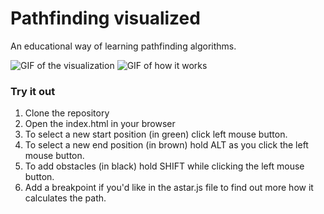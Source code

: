 # Pathfinding visualized

An educational way of learning pathfinding algorithms.

![GIF of the visualization](screens/astar.gif)
![GIF of how it works](screens/howitworks.gif)


### Try it out
1. Clone the repository
2. Open the index.html in your browser
3. To select a new start position (in green) click left mouse button.
4. To select a new end position (in brown) hold ALT as you click the left mouse button.
5. To add obstacles (in black) hold SHIFT while clicking the left mouse button.
6. Add a breakpoint if you'd like in the astar.js file to find out more how it calculates the path.





